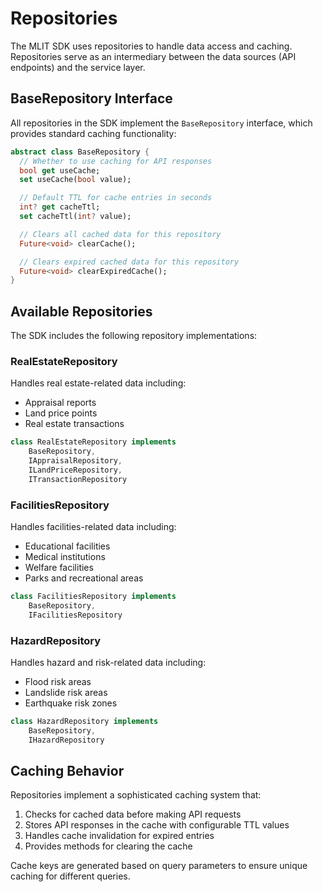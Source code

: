# Repositories

The MLIT SDK uses repositories to handle data access and caching. Repositories serve as an intermediary between the data sources (API endpoints) and the service layer.

## BaseRepository Interface

All repositories in the SDK implement the `BaseRepository` interface, which provides standard caching functionality:

```dart
abstract class BaseRepository {
  // Whether to use caching for API responses
  bool get useCache;
  set useCache(bool value);

  // Default TTL for cache entries in seconds
  int? get cacheTtl;
  set cacheTtl(int? value);

  // Clears all cached data for this repository
  Future<void> clearCache();

  // Clears expired cached data for this repository
  Future<void> clearExpiredCache();
}
```

## Available Repositories

The SDK includes the following repository implementations:

### RealEstateRepository

Handles real estate-related data including:
- Appraisal reports
- Land price points
- Real estate transactions

```dart
class RealEstateRepository implements 
    BaseRepository, 
    IAppraisalRepository, 
    ILandPriceRepository, 
    ITransactionRepository 
```

### FacilitiesRepository

Handles facilities-related data including:
- Educational facilities
- Medical institutions
- Welfare facilities
- Parks and recreational areas

```dart
class FacilitiesRepository implements 
    BaseRepository, 
    IFacilitiesRepository
```

### HazardRepository

Handles hazard and risk-related data including:
- Flood risk areas
- Landslide risk areas
- Earthquake risk zones

```dart
class HazardRepository implements 
    BaseRepository, 
    IHazardRepository
```

## Caching Behavior

Repositories implement a sophisticated caching system that:

1. Checks for cached data before making API requests
2. Stores API responses in the cache with configurable TTL values
3. Handles cache invalidation for expired entries
4. Provides methods for clearing the cache

Cache keys are generated based on query parameters to ensure unique caching for different queries. 